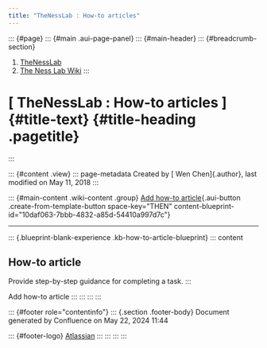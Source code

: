 ```yaml
---
title: "TheNessLab : How-to articles"
---
```


::: {#page}
::: {#main .aui-page-panel}
::: {#main-header}
::: {#breadcrumb-section}
1.  [TheNessLab](index.html)
2.  [The Ness Lab Wiki](The-Ness-Lab-Wiki_11436042.html)
:::

# [ TheNessLab : How-to articles ]{#title-text} {#title-heading .pagetitle}
:::

::: {#content .view}
::: page-metadata
Created by [ Wen Chen]{.author}, last modified on May 11, 2018
:::

::: {#main-content .wiki-content .group}
[Add how-to
article](https://wiki.utm.utoronto.ca?createDialogSpaceKey=THEN&createDialogBlueprintId=10daf063-7bbb-4832-a85d-54410a997d7c){.aui-button
.create-from-template-button space-key="THEN"
content-blueprint-id="10daf063-7bbb-4832-a85d-54410a997d7c"}

------------------------------------------------------------------------

::: {.blueprint-blank-experience .kb-how-to-article-blueprint}
::: content
## How-to article

Provide step-by-step guidance for completing a task.
:::

Add how-to article
:::
:::
:::
:::

::: {#footer role="contentinfo"}
::: {.section .footer-body}
Document generated by Confluence on May 22, 2024 11:44

::: {#footer-logo}
[Atlassian](https://www.atlassian.com/)
:::
:::
:::
:::
